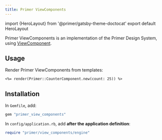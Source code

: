 ```yaml
---
title: Primer ViewComponents
---
```


import {HeroLayout} from '@primer/gatsby-theme-doctocat'
export default HeroLayout

Primer ViewComponents is an implementation of the Primer Design System, using [ViewComponent](https://github.com/github/view_component).

## Usage

Render Primer ViewComponents from templates:

```erb
<%= render(Primer::CounterComponent.new(count: 25)) %>
```

## Installation

In `Gemfile`, add:

```ruby
gem "primer_view_components"
```

In `config/application.rb`, add **after the application definition**:

```ruby
require "primer/view_components/engine"
```
